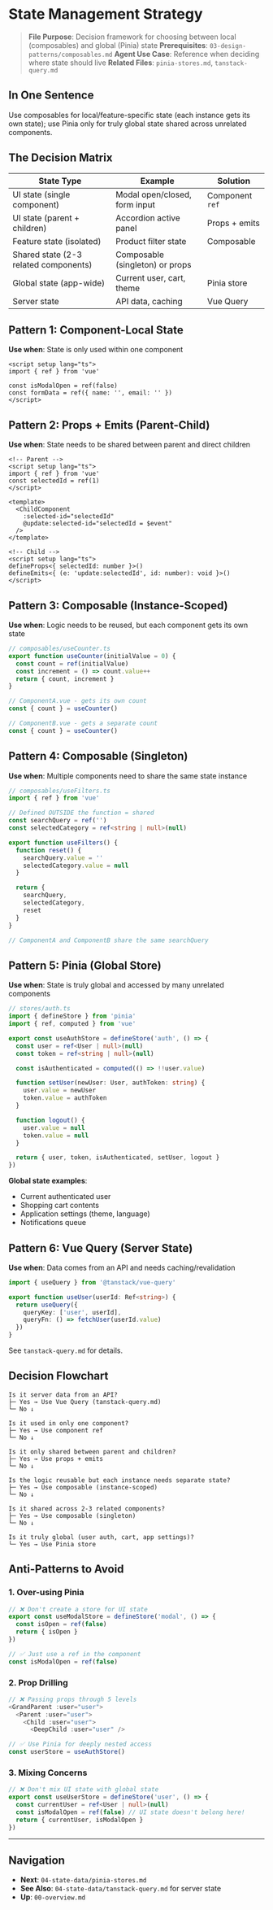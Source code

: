 # State Management Strategy

> **File Purpose**: Decision framework for choosing between local (composables) and global (Pinia) state
> **Prerequisites**: `03-design-patterns/composables.md`
> **Agent Use Case**: Reference when deciding where state should live
> **Related Files**: `pinia-stores.md`, `tanstack-query.md`

## In One Sentence

Use composables for local/feature-specific state (each instance gets its own state); use Pinia only for truly global state shared across unrelated components.

## The Decision Matrix

| State Type | Example | Solution |
|------------|---------|----------|
| UI state (single component) | Modal open/closed, form input | Component `ref` |
| UI state (parent + children) | Accordion active panel | Props + emits |
| Feature state (isolated) | Product filter state | Composable |
| Shared state (2-3 related components) | Composable (singleton) or props |
| Global state (app-wide) | Current user, cart, theme | Pinia store |
| Server state | API data, caching | Vue Query |

## Pattern 1: Component-Local State

**Use when**: State is only used within one component

```vue
<script setup lang="ts">
import { ref } from 'vue'

const isModalOpen = ref(false)
const formData = ref({ name: '', email: '' })
</script>
```

## Pattern 2: Props + Emits (Parent-Child)

**Use when**: State needs to be shared between parent and direct children

```vue
<!-- Parent -->
<script setup lang="ts">
import { ref } from 'vue'
const selectedId = ref(1)
</script>

<template>
  <ChildComponent
    :selected-id="selectedId"
    @update:selected-id="selectedId = $event"
  />
</template>

<!-- Child -->
<script setup lang="ts">
defineProps<{ selectedId: number }>()
defineEmits<{ (e: 'update:selectedId', id: number): void }>()
</script>
```

## Pattern 3: Composable (Instance-Scoped)

**Use when**: Logic needs to be reused, but each component gets its own state

```typescript
// composables/useCounter.ts
export function useCounter(initialValue = 0) {
  const count = ref(initialValue)
  const increment = () => count.value++
  return { count, increment }
}

// ComponentA.vue - gets its own count
const { count } = useCounter()

// ComponentB.vue - gets a separate count
const { count } = useCounter()
```

## Pattern 4: Composable (Singleton)

**Use when**: Multiple components need to share the same state instance

```typescript
// composables/useFilters.ts
import { ref } from 'vue'

// Defined OUTSIDE the function = shared
const searchQuery = ref('')
const selectedCategory = ref<string | null>(null)

export function useFilters() {
  function reset() {
    searchQuery.value = ''
    selectedCategory.value = null
  }

  return {
    searchQuery,
    selectedCategory,
    reset
  }
}

// ComponentA and ComponentB share the same searchQuery
```

## Pattern 5: Pinia (Global Store)

**Use when**: State is truly global and accessed by many unrelated components

```typescript
// stores/auth.ts
import { defineStore } from 'pinia'
import { ref, computed } from 'vue'

export const useAuthStore = defineStore('auth', () => {
  const user = ref<User | null>(null)
  const token = ref<string | null>(null)

  const isAuthenticated = computed(() => !!user.value)

  function setUser(newUser: User, authToken: string) {
    user.value = newUser
    token.value = authToken
  }

  function logout() {
    user.value = null
    token.value = null
  }

  return { user, token, isAuthenticated, setUser, logout }
})
```

**Global state examples**:
- Current authenticated user
- Shopping cart contents
- Application settings (theme, language)
- Notifications queue

## Pattern 6: Vue Query (Server State)

**Use when**: Data comes from an API and needs caching/revalidation

```typescript
import { useQuery } from '@tanstack/vue-query'

export function useUser(userId: Ref<string>) {
  return useQuery({
    queryKey: ['user', userId],
    queryFn: () => fetchUser(userId.value)
  })
}
```

See `tanstack-query.md` for details.

## Decision Flowchart

```
Is it server data from an API?
├─ Yes → Use Vue Query (tanstack-query.md)
└─ No ↓

Is it used in only one component?
├─ Yes → Use component ref
└─ No ↓

Is it only shared between parent and children?
├─ Yes → Use props + emits
└─ No ↓

Is the logic reusable but each instance needs separate state?
├─ Yes → Use composable (instance-scoped)
└─ No ↓

Is it shared across 2-3 related components?
├─ Yes → Use composable (singleton)
└─ No ↓

Is it truly global (user auth, cart, app settings)?
└─ Yes → Use Pinia store
```

## Anti-Patterns to Avoid

### 1. Over-using Pinia

```typescript
// ❌ Don't create a store for UI state
export const useModalStore = defineStore('modal', () => {
  const isOpen = ref(false)
  return { isOpen }
})

// ✅ Just use a ref in the component
const isModalOpen = ref(false)
```

### 2. Prop Drilling

```typescript
// ❌ Passing props through 5 levels
<GrandParent :user="user">
  <Parent :user="user">
    <Child :user="user">
      <DeepChild :user="user" />

// ✅ Use Pinia for deeply nested access
const userStore = useAuthStore()
```

### 3. Mixing Concerns

```typescript
// ❌ Don't mix UI state with global state
export const useUserStore = defineStore('user', () => {
  const currentUser = ref<User | null>(null)
  const isModalOpen = ref(false) // UI state doesn't belong here!
  return { currentUser, isModalOpen }
})
```

---

## Navigation

- **Next**: `04-state-data/pinia-stores.md`
- **See Also**: `04-state-data/tanstack-query.md` for server state
- **Up**: `00-overview.md`
